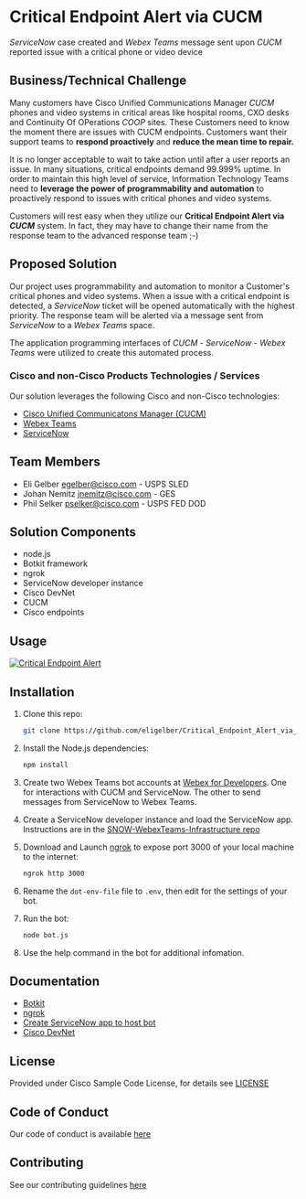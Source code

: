 # Critical Endpoint Alert via CUCM

*ServiceNow* case created and *Webex Teams* message sent upon *CUCM* reported issue with a critical phone or video device


## Business/Technical Challenge

Many customers have Cisco Unified Communications Manager *CUCM* phones and video systems in critical areas like hospital rooms, CXO desks and Continuity Of OPerations *COOP* sites.  These Customers need to know the moment there are issues with CUCM endpoints.  Customers want their support teams to **respond proactively** and **reduce the mean time to repair.**

It is no longer acceptable to wait to take action until after a user reports an issue.  In many situations, critical endpoints demand 99.999% uptime.  In order to maintain this high level of service, Information Technology Teams need to **leverage the power of programmability and automation** to proactively respond to issues with critical phones and video systems. 

Customers will rest easy when they utilize our **Critical Endpoint Alert via *CUCM*** system.    In fact, they may have to change their name from the response team to the advanced response team ;-) 

## Proposed Solution

Our project uses programmability and automation to monitor a Customer's critical phones and video systems.  When a issue with a critical endpoint is detected, a *ServiceNow* ticket will be opened automatically with the highest priority.  The response team will be alerted via a message sent from *ServiceNow* to a *Webex Teams* space. 

The application programming interfaces of  *CUCM* - *ServiceNow* - *Webex Teams* were utilized to create this automated process.

### Cisco and non-Cisco Products Technologies / Services

Our solution leverages the following Cisco and non-Cisco technologies:

* [Cisco Unified Communicatons Manager (CUCM)](https://www.cisco.com/c/en/us/products/unified-communications/unified-communications-manager-callmanager/index.html)
* [Webex Teams](https://www.webex.com/team-collaboration.html)
* [ServiceNow](https://www.servicenow.com/)

## Team Members

* Eli Gelber <egelber@cisco.com> - USPS SLED
* Johan Nemitz <jnemitz@cisco.com> - GES 
* Phil Selker <pselker@cisco.com> - USPS FED DOD

## Solution Components

* node.js
* Botkit framework
* ngrok
* ServiceNow developer instance
* Cisco DevNet 
* CUCM
* Cisco endpoints

## Usage

[![Critical Endpoint Alert](http://img.youtube.com/vi/ufbUg578HX4/0.jpg)](http://www.youtube.com/watch?v=ufbUg578HX4)


## Installation

1. Clone this repo:

    ```sh
    git clone https://github.com/eligelber/Critical_Endpoint_Alert_via_CUCM.git
    ```

1. Install the Node.js dependencies:

    ```sh
    npm install
    ```

1. Create two Webex Teams bot accounts at [Webex for Developers](https://developer.webex.com/my-apps/new/bot). One for interactions with CUCM and ServiceNow. The other to send messages from ServiceNow to Webex Teams.

1. Create a ServiceNow developer instance and load the ServiceNow app.   Instructions are in the [SNOW-WebexTeams-Infrastructure repo](https://github.com/pselker2/SNOW-WebexTeams-Infrastructure)

1. Download and Launch [ngrok](https://ngrok.com) to expose port 3000 of your local machine to the internet:

    ```sh
    ngrok http 3000
    ```
1. Rename the `dot-env-file` file to `.env`, then edit for the settings of your bot.

1. Run the bot:

    ```sh
    node bot.js
    ```

1. Use the help command in the bot for additional infomation.

## Documentation

* [Botkit](https://botkit.ai/getstarted.html)
* [ngrok](https://ngrok.com)
* [Create ServiceNow app to host bot](https://github.com/pselker2/SNOW-WebexTeams-Infrastructure)
* [Cisco DevNet](https://developer.cisco.com/)



## License

Provided under Cisco Sample Code License, for details see [LICENSE](./LICENSE.md)

## Code of Conduct

Our code of conduct is available [here](./CODE_OF_CONDUCT.md)

## Contributing

See our contributing guidelines [here](./CONTRIBUTING.md)
